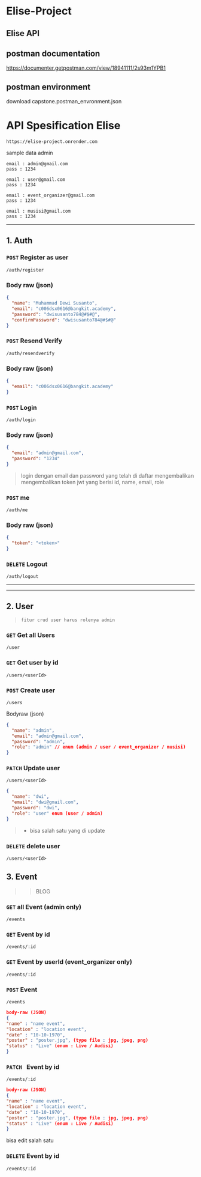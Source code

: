 # Elise-Project

## Elise API

## postman documentation

https://documenter.getpostman.com/view/18941111/2s93m1YPB1

## postman environment

download capstone.postman_envronment.json

# API Spesification Elise

```
https://elise-project.onrender.com
```

sample data admin

```
email : admin@gmail.com
pass : 1234
```

```
email : user@gmail.com
pass : 1234
```

```
email : event_organizer@gmail.com
pass : 1234
```

```
email : musisi@gmail.com
pass : 1234
```

---

## 1. Auth

### `POST` Register as user

```
/auth/register
```

### Body raw (json)

```json
{
  "name": "Muhammad Dewi Susanto",
  "email": "c006dsx0616@bangkit.academy",
  "password": "dwisusanto784@#$#@",
  "confirmPassword": "dwisusanto784@#$#@"
}
```

### `POST` Resend Verify

```
/auth/resendverify
```

### Body raw (json)

```json
{
  "email": "c006dsx0616@bangkit.academy"
}
```

### `POST` Login

```
/auth/login
```

### Body raw (json)

```json
{
  "email": "admin@gmail.com",
  "password": "1234"
}
```

> login dengan email dan password yang telah di daftar mengembalikan mengembalikan token jwt yang berisi id, name, email, role

### `POST` me

```
/auth/me
```

### Body raw (json)

```json
{
  "token": "<token>"
}
```

### `DELETE` Logout

```
/auth/logout
```

---

---

## 2. User

> `fitur crud user harus rolenya admin`

### `GET` Get all Users

```
/user
```

### `GET` Get user by id

```
/users/<userId>
```

### `POST` Create user

```
/users
```

Bodyraw (json)

```json
{
  "name": "admin",
  "email": "admin@gmail.com",
  "password": "admin",
  "role": "admin" // enum (admin / user / event_organizer / musisi)
}
```

### `PATCH` Update user

```
/users/<userId>
```

```json
{
  "name": "dwi",
  "email": "dwi@gmail.com",
  "password": "dwi",
  "role": "user" enum (user / admin)
}
```

> - bisa salah satu yang di update

### `DELETE` delete user

```
/users/<userId>
```

## 3. Event

> > BLOG

### `GET` all Event (admin only)

```
/events
```

### `GET` Event by id

```
/events/:id
```

### `GET` Event by userId (event_organizer only)

```
/events/:id
```

### `POST` Event

```
/events
```

```JSON
body-raw (JSON)
{
"name" : "name event",
"location" : "location event",
"date" : "10-10-1970",
"poster" : "poster.jpg", (type file : jpg, jpeg, png)
"status" : "Live" (enum : Live / Audisi)
}
```

### `PATCH ` Event by id

```
/events/:id
```

```JSON
body-raw (JSON)
{
"name" : "name event",
"location" : "location event",
"date" : "10-10-1970",
"poster" : "poster.jpg", (type file : jpg, jpeg, png)
"status" : "Live" (enum : Live / Audisi)
}
```

bisa edit salah satu

### `DELETE` Event by id

```
/events/:id
```
